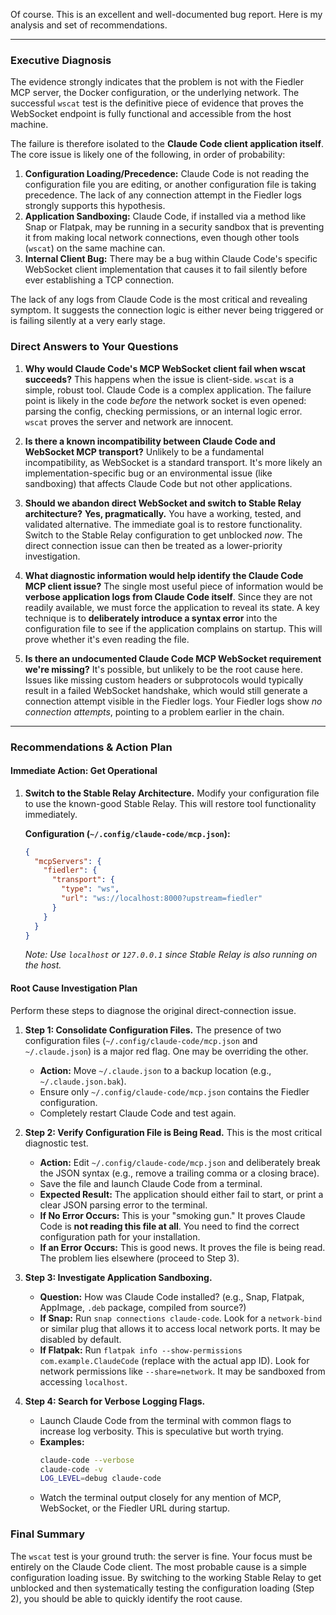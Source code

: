 Of course. This is an excellent and well-documented bug report. Here is my analysis and set of recommendations.

---

### Executive Diagnosis

The evidence strongly indicates that the problem is not with the Fiedler MCP server, the Docker configuration, or the underlying network. The successful `wscat` test is the definitive piece of evidence that proves the WebSocket endpoint is fully functional and accessible from the host machine.

The failure is therefore isolated to the **Claude Code client application itself**. The core issue is likely one of the following, in order of probability:

1.  **Configuration Loading/Precedence:** Claude Code is not reading the configuration file you are editing, or another configuration file is taking precedence. The lack of any connection attempt in the Fiedler logs strongly supports this hypothesis.
2.  **Application Sandboxing:** Claude Code, if installed via a method like Snap or Flatpak, may be running in a security sandbox that is preventing it from making local network connections, even though other tools (`wscat`) on the same machine can.
3.  **Internal Client Bug:** There may be a bug within Claude Code's specific WebSocket client implementation that causes it to fail silently before ever establishing a TCP connection.

The lack of any logs from Claude Code is the most critical and revealing symptom. It suggests the connection logic is either never being triggered or is failing silently at a very early stage.

### Direct Answers to Your Questions

1.  **Why would Claude Code's MCP WebSocket client fail when wscat succeeds?**
    This happens when the issue is client-side. `wscat` is a simple, robust tool. Claude Code is a complex application. The failure point is likely in the code *before* the network socket is even opened: parsing the config, checking permissions, or an internal logic error. `wscat` proves the server and network are innocent.

2.  **Is there a known incompatibility between Claude Code and WebSocket MCP transport?**
    Unlikely to be a fundamental incompatibility, as WebSocket is a standard transport. It's more likely an implementation-specific bug or an environmental issue (like sandboxing) that affects Claude Code but not other applications.

3.  **Should we abandon direct WebSocket and switch to Stable Relay architecture?**
    **Yes, pragmatically.** You have a working, tested, and validated alternative. The immediate goal is to restore functionality. Switch to the Stable Relay configuration to get unblocked *now*. The direct connection issue can then be treated as a lower-priority investigation.

4.  **What diagnostic information would help identify the Claude Code MCP client issue?**
    The single most useful piece of information would be **verbose application logs from Claude Code itself**. Since they are not readily available, we must force the application to reveal its state. A key technique is to **deliberately introduce a syntax error** into the configuration file to see if the application complains on startup. This will prove whether it's even reading the file.

5.  **Is there an undocumented Claude Code MCP WebSocket requirement we're missing?**
    It's possible, but unlikely to be the root cause here. Issues like missing custom headers or subprotocols would typically result in a failed WebSocket handshake, which would still generate a connection attempt visible in the Fiedler logs. Your Fiedler logs show *no connection attempts*, pointing to a problem earlier in the chain.

---

### Recommendations & Action Plan

#### Immediate Action: Get Operational

1.  **Switch to the Stable Relay Architecture.**
    Modify your configuration file to use the known-good Stable Relay. This will restore tool functionality immediately.

    **Configuration (`~/.config/claude-code/mcp.json`):**
    ```json
    {
      "mcpServers": {
        "fiedler": {
          "transport": {
            "type": "ws",
            "url": "ws://localhost:8000?upstream=fiedler"
          }
        }
      }
    }
    ```
    *Note: Use `localhost` or `127.0.0.1` since Stable Relay is also running on the host.*

#### Root Cause Investigation Plan

Perform these steps to diagnose the original direct-connection issue.

1.  **Step 1: Consolidate Configuration Files.**
    The presence of two configuration files (`~/.config/claude-code/mcp.json` and `~/.claude.json`) is a major red flag. One may be overriding the other.
    *   **Action:** Move `~/.claude.json` to a backup location (e.g., `~/.claude.json.bak`).
    *   Ensure only `~/.config/claude-code/mcp.json` contains the Fiedler configuration.
    *   Completely restart Claude Code and test again.

2.  **Step 2: Verify Configuration File is Being Read.**
    This is the most critical diagnostic test.
    *   **Action:** Edit `~/.config/claude-code/mcp.json` and deliberately break the JSON syntax (e.g., remove a trailing comma or a closing brace).
    *   Save the file and launch Claude Code from a terminal.
    *   **Expected Result:** The application should either fail to start, or print a clear JSON parsing error to the terminal.
    *   **If No Error Occurs:** This is your "smoking gun." It proves Claude Code is **not reading this file at all**. You need to find the correct configuration path for your installation.
    *   **If an Error Occurs:** This is good news. It proves the file is being read. The problem lies elsewhere (proceed to Step 3).

3.  **Step 3: Investigate Application Sandboxing.**
    *   **Question:** How was Claude Code installed? (e.g., Snap, Flatpak, AppImage, `.deb` package, compiled from source?)
    *   **If Snap:** Run `snap connections claude-code`. Look for a `network-bind` or similar plug that allows it to access local network ports. It may be disabled by default.
    *   **If Flatpak:** Run `flatpak info --show-permissions com.example.ClaudeCode` (replace with the actual app ID). Look for network permissions like `--share=network`. It may be sandboxed from accessing `localhost`.

4.  **Step 4: Search for Verbose Logging Flags.**
    *   Launch Claude Code from the terminal with common flags to increase log verbosity. This is speculative but worth trying.
    *   **Examples:**
        ```bash
        claude-code --verbose
        claude-code -v
        LOG_LEVEL=debug claude-code
        ```
    *   Watch the terminal output closely for any mention of MCP, WebSocket, or the Fiedler URL during startup.

### Final Summary

The `wscat` test is your ground truth: the server is fine. Your focus must be entirely on the Claude Code client. The most probable cause is a simple configuration loading issue. By switching to the working Stable Relay to get unblocked and then systematically testing the configuration loading (Step 2), you should be able to quickly identify the root cause.
